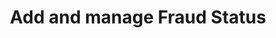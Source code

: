 ---
title: Add and manage Fraud Status
excerpt: ''
deprecated: false
hidden: true
metadata:
  title: ''
  description: ''
  robots: index
next:
  description: ''
---